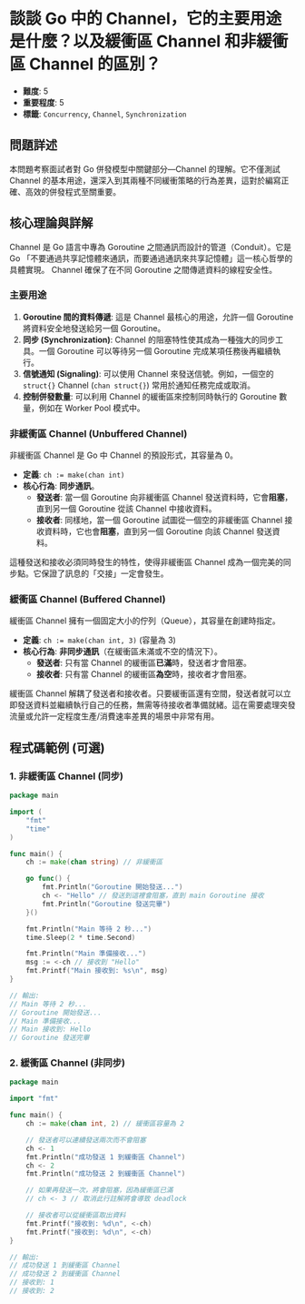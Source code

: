 # 談談 Go 中的 Channel，它的主要用途是什麼？以及緩衝區 Channel 和非緩衝區 Channel 的區別？

- **難度**: 5
- **重要程度**: 5
- **標籤**: `Concurrency`, `Channel`, `Synchronization`

## 問題詳述

本問題考察面試者對 Go 併發模型中關鍵部分—Channel 的理解。它不僅測試 Channel 的基本用途，還深入到其兩種不同緩衝策略的行為差異，這對於編寫正確、高效的併發程式至關重要。

## 核心理論與詳解

Channel 是 Go 語言中專為 Goroutine 之間通訊而設計的管道（Conduit）。它是 Go 「不要通過共享記憶體來通訊，而要通過通訊來共享記憶體」這一核心哲學的具體實現。 Channel 確保了在不同 Goroutine 之間傳遞資料的線程安全性。

### 主要用途

1.  **Goroutine 間的資料傳遞**: 這是 Channel 最核心的用途，允許一個 Goroutine 將資料安全地發送給另一個 Goroutine。
2.  **同步 (Synchronization)**: Channel 的阻塞特性使其成為一種強大的同步工具。一個 Goroutine 可以等待另一個 Goroutine 完成某項任務後再繼續執行。
3.  **信號通知 (Signaling)**: 可以使用 Channel 來發送信號。例如，一個空的 `struct{}` Channel (`chan struct{}`) 常用於通知任務完成或取消。
4.  **控制併發數量**: 可以利用 Channel 的緩衝區來控制同時執行的 Goroutine 數量，例如在 Worker Pool 模式中。

### 非緩衝區 Channel (Unbuffered Channel)

非緩衝區 Channel 是 Go 中 Channel 的預設形式，其容量為 0。

- **定義**: `ch := make(chan int)`
- **核心行為**: **同步通訊**。
    - **發送者**: 當一個 Goroutine 向非緩衝區 Channel 發送資料時，它會**阻塞**，直到另一個 Goroutine 從該 Channel 中接收資料。
    - **接收者**: 同樣地，當一個 Goroutine 試圖從一個空的非緩衝區 Channel 接收資料時，它也會**阻塞**，直到另一個 Goroutine 向該 Channel 發送資料。

這種發送和接收必須同時發生的特性，使得非緩衝區 Channel 成為一個完美的同步點。它保證了訊息的「交接」一定會發生。

### 緩衝區 Channel (Buffered Channel)

緩衝區 Channel 擁有一個固定大小的佇列（Queue），其容量在創建時指定。

- **定義**: `ch := make(chan int, 3)` (容量為 3)
- **核心行為**: **非同步通訊**（在緩衝區未滿或不空的情況下）。
    - **發送者**: 只有當 Channel 的緩衝區**已滿**時，發送者才會阻塞。
    - **接收者**: 只有當 Channel 的緩衝區**為空**時，接收者才會阻塞。

緩衝區 Channel 解耦了發送者和接收者。只要緩衝區還有空間，發送者就可以立即發送資料並繼續執行自己的任務，無需等待接收者準備就緒。這在需要處理突發流量或允許一定程度生產/消費速率差異的場景中非常有用。

## 程式碼範例 (可選)

### 1. 非緩衝區 Channel (同步)

```go
package main

import (
	"fmt"
	"time"
)

func main() {
	ch := make(chan string) // 非緩衝區

	go func() {
		fmt.Println("Goroutine 開始發送...")
		ch <- "Hello" // 發送到這裡會阻塞，直到 main Goroutine 接收
		fmt.Println("Goroutine 發送完畢")
	}()

	fmt.Println("Main 等待 2 秒...")
	time.Sleep(2 * time.Second)

	fmt.Println("Main 準備接收...")
	msg := <-ch // 接收到 "Hello"
	fmt.Printf("Main 接收到: %s\n", msg)
}

// 輸出:
// Main 等待 2 秒...
// Goroutine 開始發送...
// Main 準備接收...
// Main 接收到: Hello
// Goroutine 發送完畢
```

### 2. 緩衝區 Channel (非同步)

```go
package main

import "fmt"

func main() {
	ch := make(chan int, 2) // 緩衝區容量為 2

	// 發送者可以連續發送兩次而不會阻塞
	ch <- 1
	fmt.Println("成功發送 1 到緩衝區 Channel")
	ch <- 2
	fmt.Println("成功發送 2 到緩衝區 Channel")

	// 如果再發送一次，將會阻塞，因為緩衝區已滿
	// ch <- 3 // 取消此行註解將會導致 deadlock

	// 接收者可以從緩衝區取出資料
	fmt.Printf("接收到: %d\n", <-ch)
	fmt.Printf("接收到: %d\n", <-ch)
}

// 輸出:
// 成功發送 1 到緩衝區 Channel
// 成功發送 2 到緩衝區 Channel
// 接收到: 1
// 接收到: 2
```
